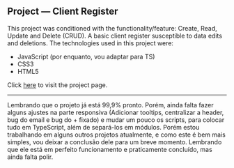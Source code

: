 ## Project — Client Register

This project was conditioned with the functionality/feature: Create, Read, Update and Delete (CRUD). A basic client register susceptible to data edits and deletions. The technologies used in this project were:

- JavaScript (por enquanto, vou adaptar para TS)
- CSS3
- HTML5

Click [here](https://filipearray.github.io/client-register-project/) to visit the project page.

---

Lembrando que o projeto já está 99,9% pronto. Porém, ainda falta fazer alguns ajustes na parte responsiva (Adicionar tooltips, centralizar a header, bug do email e bug do + fixado) e mudar um pouco os scripts, para colocar tudo em TypeScript, além de separá-los em módulos. Porém estou trabalhando em alguns outros projetos atualmente, e como este é bem mais simples, vou deixar a conclusão dele para um breve momento. Lembrando que ele está em perfeito funcionamento e praticamente concluído, mas ainda falta polir.
